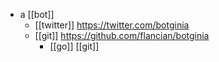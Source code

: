 - a [[bot]]
	- [[twitter]] https://twitter.com/botginia
	- [[git]] https://github.com/flancian/botginia
		- [[go]] [[git]]
